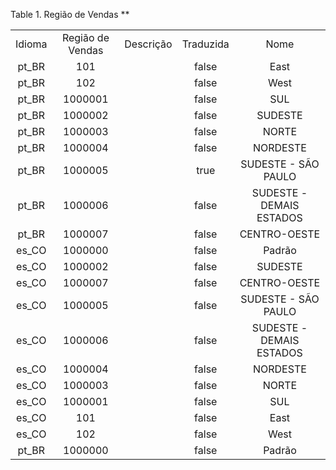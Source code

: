 <div id="d238434e1" class="table">

<div class="table-title">

Table 1. Região de Vendas
\*\*

</div>

<div class="table-contents">

|        |                  |           |           |                          |
| :----: | :--------------: | :-------: | :-------: | :----------------------: |
| Idioma | Região de Vendas | Descrição | Traduzida |           Nome           |
| pt\_BR |       101        |           |   false   |           East           |
| pt\_BR |       102        |           |   false   |           West           |
| pt\_BR |     1000001      |           |   false   |           SUL            |
| pt\_BR |     1000002      |           |   false   |         SUDESTE          |
| pt\_BR |     1000003      |           |   false   |          NORTE           |
| pt\_BR |     1000004      |           |   false   |         NORDESTE         |
| pt\_BR |     1000005      |           |   true    |   SUDESTE - SÃO PAULO    |
| pt\_BR |     1000006      |           |   false   | SUDESTE - DEMAIS ESTADOS |
| pt\_BR |     1000007      |           |   false   |       CENTRO-OESTE       |
| es\_CO |     1000000      |           |   false   |          Padrão          |
| es\_CO |     1000002      |           |   false   |         SUDESTE          |
| es\_CO |     1000007      |           |   false   |       CENTRO-OESTE       |
| es\_CO |     1000005      |           |   false   |   SUDESTE - SÃO PAULO    |
| es\_CO |     1000006      |           |   false   | SUDESTE - DEMAIS ESTADOS |
| es\_CO |     1000004      |           |   false   |         NORDESTE         |
| es\_CO |     1000003      |           |   false   |          NORTE           |
| es\_CO |     1000001      |           |   false   |           SUL            |
| es\_CO |       101        |           |   false   |           East           |
| es\_CO |       102        |           |   false   |           West           |
| pt\_BR |     1000000      |           |   false   |          Padrão          |

</div>

</div>
